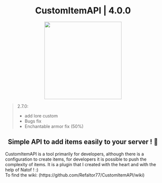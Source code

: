 <h1 align="center">CustomItemAPI | 4.0.0</h1>
<p align="center">
  <img width="250" height="250" src="https://github.com/Refaltor77/CustomItemAPI/blob/main/logo.png">
</p>

> 2.7.0:
> - add lore custom
> - Bugs fix
> - Enchantable armor fix (50%)

<h2 align="center">Simple API to add items easily to your server ! 🎊</h2>

<p>CustomItemAPI is a tool primarily for developers, although there is a configuration to create items, for developers it is possible to push the complexity of items. It is a plugin that I created with the heart and with the help of Natof ! :)<br>
To find the wiki: (https://github.com/Refaltor77/CustomItemAPI/wiki)
</p>
